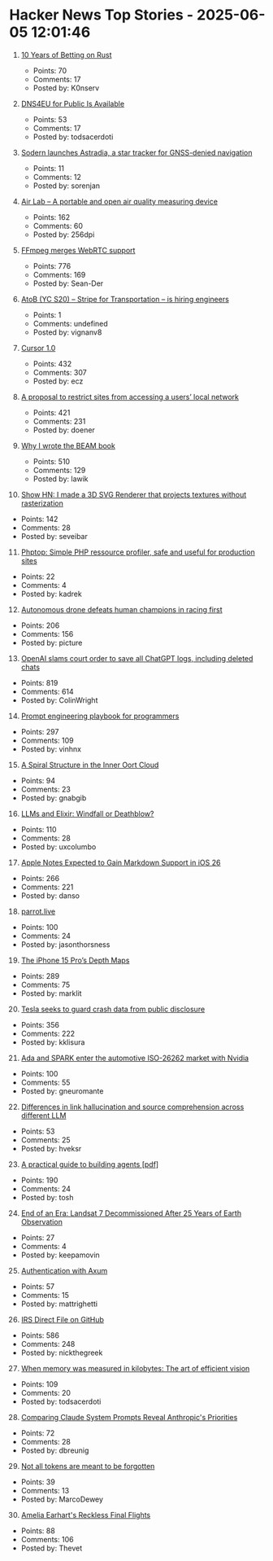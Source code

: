 # Hacker News Top Stories - 2025-06-05 12:01:46

1. [10 Years of Betting on Rust](https://tably.com/tably/10-years-of-betting-on-rust)
   - Points: 70
   - Comments: 17
   - Posted by: K0nserv

2. [DNS4EU for Public Is Available](https://www.joindns4.eu/for-public)
   - Points: 53
   - Comments: 17
   - Posted by: todsacerdoti

3. [Sodern launches Astradia, a star tracker for GNSS-denied navigation](https://sodern.com/fr/astradia-le-viseur-detoiles-diurne-pour-un-systeme-de-navigation-sur-et-robuste/)
   - Points: 11
   - Comments: 12
   - Posted by: sorenjan

4. [Air Lab – A portable and open air quality measuring device](https://networkedartifacts.com/airlab/simulator)
   - Points: 162
   - Comments: 60
   - Posted by: 256dpi

5. [FFmpeg merges WebRTC support](https://git.ffmpeg.org/gitweb/ffmpeg.git/commit/167e343bbe75515a80db8ee72ffa0c607c944a00)
   - Points: 776
   - Comments: 169
   - Posted by: Sean-Der

6. [AtoB (YC S20) – Stripe for Transportation – is hiring engineers](https://jobs.ashbyhq.com/atob)
   - Points: 1
   - Comments: undefined
   - Posted by: vignanv8

7. [Cursor 1.0](https://www.cursor.com/en/changelog/1-0)
   - Points: 432
   - Comments: 307
   - Posted by: ecz

8. [A proposal to restrict sites from accessing a users’ local network](https://github.com/explainers-by-googlers/local-network-access)
   - Points: 421
   - Comments: 231
   - Posted by: doener

9. [Why I wrote the BEAM book](https://happihacking.com/blog/posts/2025/why_I_wrote_theBEAMBook/)
   - Points: 510
   - Comments: 129
   - Posted by: lawik

10. [Show HN: I made a 3D SVG Renderer that projects textures without rasterization](https://seve.blog/p/i-made-a-3d-svg-renderer-that-projects)
   - Points: 142
   - Comments: 28
   - Posted by: seveibar

11. [Phptop: Simple PHP ressource profiler, safe and useful for production sites](https://github.com/bearstech/phptop)
   - Points: 22
   - Comments: 4
   - Posted by: kadrek

12. [Autonomous drone defeats human champions in racing first](https://www.tudelft.nl/en/2025/lr/autonomous-drone-from-tu-delft-defeats-human-champions-in-historic-racing-first)
   - Points: 206
   - Comments: 156
   - Posted by: picture

13. [OpenAI slams court order to save all ChatGPT logs, including deleted chats](https://arstechnica.com/tech-policy/2025/06/openai-says-court-forcing-it-to-save-all-chatgpt-logs-is-a-privacy-nightmare/)
   - Points: 819
   - Comments: 614
   - Posted by: ColinWright

14. [Prompt engineering playbook for programmers](https://addyo.substack.com/p/the-prompt-engineering-playbook-for)
   - Points: 297
   - Comments: 109
   - Posted by: vinhnx

15. [A Spiral Structure in the Inner Oort Cloud](https://iopscience.iop.org/article/10.3847/1538-4357/adbf9b)
   - Points: 94
   - Comments: 23
   - Posted by: gnabgib

16. [LLMs and Elixir: Windfall or Deathblow?](https://www.zachdaniel.dev/p/llms-and-elixir-windfall-or-deathblow)
   - Points: 110
   - Comments: 28
   - Posted by: uxcolumbo

17. [Apple Notes Expected to Gain Markdown Support in iOS 26](https://www.macrumors.com/2025/06/04/apple-notes-rumored-markdown-support-ios-26/)
   - Points: 266
   - Comments: 221
   - Posted by: danso

18. [parrot.live](https://github.com/hugomd/parrot.live)
   - Points: 100
   - Comments: 24
   - Posted by: jasonthorsness

19. [The iPhone 15 Pro’s Depth Maps](https://tech.marksblogg.com/apple-iphone-15-pro-depth-map-heic.html)
   - Points: 289
   - Comments: 75
   - Posted by: marklit

20. [Tesla seeks to guard crash data from public disclosure](https://www.reuters.com/legal/government/musks-tesla-seeks-guard-crash-data-public-disclosure-2025-06-04/)
   - Points: 356
   - Comments: 222
   - Posted by: kklisura

21. [Ada and SPARK enter the automotive ISO-26262 market with Nvidia](https://www.adacore.com/press/ada-and-spark-enter-the-automotive-iso-26262-market-with-nvidia)
   - Points: 100
   - Comments: 55
   - Posted by: gneuromante

22. [Differences in link hallucination and source comprehension across different LLM](https://mikecaulfield.substack.com/p/differences-in-link-hallucination)
   - Points: 53
   - Comments: 25
   - Posted by: hveksr

23. [A practical guide to building agents [pdf]](https://cdn.openai.com/business-guides-and-resources/a-practical-guide-to-building-agents.pdf)
   - Points: 190
   - Comments: 24
   - Posted by: tosh

24. [End of an Era: Landsat 7 Decommissioned After 25 Years of Earth Observation](https://www.usgs.gov/news/national-news-release/end-era-landsat-7-decommissioned-after-25-years-earth-observation)
   - Points: 27
   - Comments: 4
   - Posted by: keepamovin

25. [Authentication with Axum](https://mattrighetti.com/2025/05/03/authentication-with-axum)
   - Points: 57
   - Comments: 15
   - Posted by: mattrighetti

26. [IRS Direct File on GitHub](https://chrisgiven.com/2025/05/direct-file-on-github/)
   - Points: 586
   - Comments: 248
   - Posted by: nickthegreek

27. [When memory was measured in kilobytes: The art of efficient vision](https://www.softwareheritage.org/2025/06/04/history_computer_vision/)
   - Points: 109
   - Comments: 20
   - Posted by: todsacerdoti

28. [Comparing Claude System Prompts Reveal Anthropic's Priorities](https://www.dbreunig.com/2025/06/03/comparing-system-prompts-across-claude-versions.html)
   - Points: 72
   - Comments: 28
   - Posted by: dbreunig

29. [Not all tokens are meant to be forgotten](https://arxiv.org/abs/2506.03142)
   - Points: 39
   - Comments: 13
   - Posted by: MarcoDewey

30. [Amelia Earhart's Reckless Final Flights](https://www.newyorker.com/magazine/2025/06/09/amelia-earharts-reckless-final-flights)
   - Points: 88
   - Comments: 106
   - Posted by: Thevet

